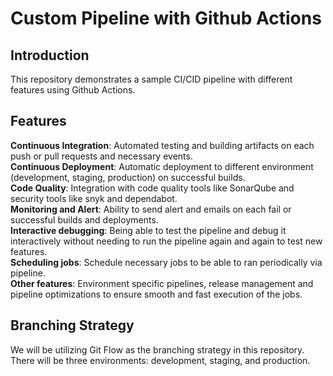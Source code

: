 # Custom Pipeline with Github Actions

## Introduction

This repository demonstrates a sample CI/CID pipeline with different features using Github Actions.

## Features
**Continuous Integration**: Automated testing and building artifacts on each push or pull requests and necessary events.  
**Continuous Deployment**: Automatic deployment to different environment (development, staging, production) on successful builds.  
**Code Quality**: Integration with code quality tools like SonarQube and security tools like snyk and dependabot.  
**Monitoring and Alert**: Ability to send alert and emails on each fail or successful builds and deployments.  
**Interactive debugging**: Being able to test the pipeline and debug it interactively without needing to run the pipeline again and again to test new features.  
**Scheduling jobs**: Schedule necessary jobs to be able to ran periodically via pipeline.  
**Other features**: Environment specific pipelines, release management and pipeline optimizations to ensure smooth and fast execution of the jobs.  

## Branching Strategy
We will be utilizing Git Flow as the branching strategy in this repository. There will be three environments: development, staging, and production.
